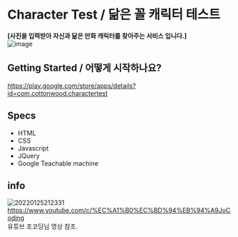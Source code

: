 # Character Test / 닮은 꼴 캐릭터 테스트  
  
  
  
**[사진을 입력받아 자신과 닮은 만화 캐릭터를 찾아주는 서비스 입니다.]**  
![image](https://user-images.githubusercontent.com/79053495/150981326-6c293e23-470a-4662-a6b6-ad674818a3ec.png)
  


## Getting Started / 어떻게 시작하나요?
  
  
https://play.google.com/store/apps/details?id=com.cottonwood.charactertest
  
  
## Specs
- HTML
- CSS
- Javascript
- JQuery
- Google Teachable machine
  
  
## info
![20220125212331](https://user-images.githubusercontent.com/79053495/150976449-6a36c901-8ac4-4cc2-b007-899cf3b93be8.png)
https://www.youtube.com/c/%EC%A1%B0%EC%BD%94%EB%94%A9JoCoding  
유튜브 조코딩님 영상 참조.





